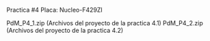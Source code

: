 Practica #4
Placa: Nucleo-F429ZI

PdM_P4_1.zip (Archivos del proyecto de la practica 4.1)
PdM_P4_2.zip (Archivos del proyecto de la practica 4.2)
